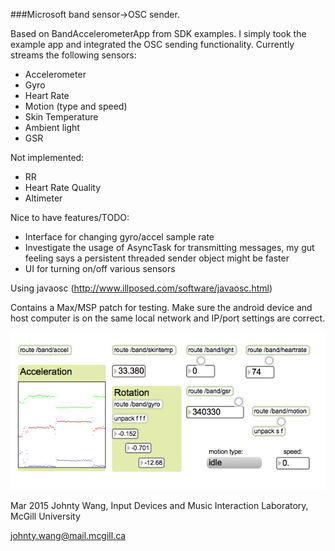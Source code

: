 ###Microsoft band sensor->OSC sender.

Based on BandAccelerometerApp from SDK examples. I simply took the example app and integrated the OSC sending functionality. Currently streams the following sensors:

- Accelerometer
- Gyro
- Heart Rate
- Motion (type and speed)
- Skin Temperature
- Ambient light
- GSR

Not implemented:

- RR
- Heart Rate Quality
- Altimeter

Nice to have features/TODO:

- Interface for changing gyro/accel sample rate
- Investigate the usage of AsyncTask for transmitting messages, my gut feeling says a persistent threaded sender object might be faster
- UI for turning on/off various sensors

Using javaosc (http://www.illposed.com/software/javaosc.html)

Contains a Max/MSP patch for testing. Make sure the android device and host computer is on the same local network and IP/port settings are correct.

![screenshot](max-screenshot.png)

Mar 2015
Johnty Wang,
Input Devices and Music Interaction Laboratory,
McGill University

johnty.wang@mail.mcgill.ca
